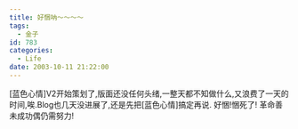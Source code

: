 ```yaml
---
title: 好悃呐～～～～
tags:
  - 金子
id: 783
categories:
  - Life
date: 2003-10-11 21:22:00
---
```


[蓝色心情]V2开始策划了,版面还没任何头绪,一整天都不知做什么,又浪费了一天的时间,唉.Blog也几天没进展了,还是先把[蓝色心情]搞定再说.
好悃!悃死了!
革命善未成功偶仍需努力!